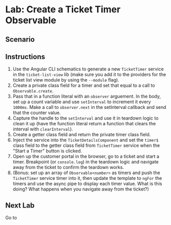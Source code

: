 # Lab: Create a Ticket Timer Observable

## Scenario

## Instructions
1. Use the Angular CLI schematics to generate a new `TicketTimer` service in the `ticket-list-view` lib (make sure you add it to the providers for the ticket list view module by using the `--module` flag).
1. Create a private class field for a timer and set that equal to a call to `Observable.create`.
1. Pass that in a function literal with an `observer` arguement. In the body, set up a count variable and use `setInterval` to increment it every `1000ms`. Make a call to `observer.next` in the setInterval callback and send that the counter value.
1. Capture the handle to the `setInterval` and use it in teardown logic to clean it up (have the function literal return a function that clears the interval with `clearInterval`).
1. Create a getter class field and return the private timer class field.
1. Inject the service into the `TicketDetailsComponent` and set the `timer$` class field to the getter class field from `TicketTimer` service when the "Start a Timer" button is clicked.
1. Open up the customer portal in the browser, go to a ticket and start a timer. Breakpoint (or `console.log`) in the teardown logic and navigate away from the ticket to confirm the teardown works.
1. (Bonus: set up an array of `Observable<number>` as timers and push the `TicketTimer` service timer into it, then update the template to `ngFor` the timers and use the async pipe to display each timer value. What is this doing? What happens when you navigate away from the ticket?)

## Next Lab
Go to []()